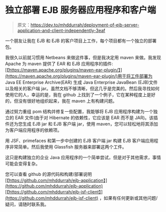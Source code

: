 # 独立部署 EJB 服务器应用程序和客户端

> 原文：<https://dev.to/mhddurrah/deployment-of-ejb-server-application-and-client-independently-3eaf>

一个朋友让我在 EJB 和 EJB 的客户项目上工作，每个项目都有一个独立的部署包。

我很久以前就习惯用 Netbeans 来做这件事，但是我决定用 maven 来做。我发现 Apache 为 maven 提供了 EAR 和 EJB 应用程序的插件:
[【https://maven.apache.org/plugins/maven-ear-plugin/】](https://maven.apache.org/plugins/maven-ear-plugin/)用于将工件部署为 Java EE Enterprise Archive(EAR)
生成 Java Enterprise JavaBean (EJB)文件以及相关的客户端 jar。虽然文档不够清晰，但这几乎是完美的。然后我寻找如何使用它的人，幸运的是，我在 github 上找到了一个例子，它在某种程度上是好的，但没有很好地组织起来，我在 maven 上有构建问题。

通过努力重组 pom 结构并修复一些配置，我能够将 EJB 应用程序构建为一个独立的 EAR 文件(由于对 Hibernate 的依赖性，它应该是 EAR 而不是 JAR)。该插件还为您生成 EJB jar 和 EJB 客户端 jar，使用 maven，您可以轻松地将其添加为客户端应用程序的依赖项。

用 JSF、primefaces 和第一步中创建的 EJB 客户端 jar 构建 EJB 客户端应用程序非常简单。然后我使用 Glassfish 服务器来部署这两个工件。

这只是构建独立的企业 Java 应用程序的一个简单尝试，但是对于其他需求，事情可能会变得复杂。

您可以查看 github 的源代码和构建/部署说明
[【https://github.com/mhddurrah/ejb-application】](https://github.com/mhddurrah/ejb-application)
[【https://github.com/mhddurrah/ejb-jsf-client】](https://github.com/mhddurrah/ejb-jsf-client)
，如果有任何更新或其他问题/疑问，请随时联系我。